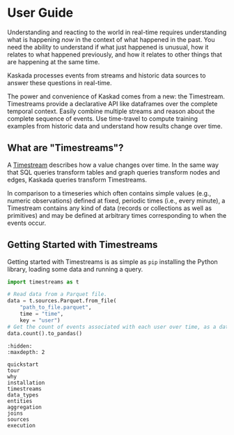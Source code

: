 # User Guide

Understanding and reacting to the world in real-time requires understanding what is happening _now_ in the context of what happened in the past.
You need the ability to understand if what just happened is unusual, how it relates to what happened previously, and how it relates to other things that are happening at the same time.

Kaskada processes events from streams and historic data sources to answer these questions in real-time.

The power and convenience of Kaskad comes from a new: the Timestream.
Timestreams provide a declarative API like dataframes over the complete temporal context.
Easily combine multiple streams and reason about the complete sequence of events.
Use time-travel to compute training examples from historic data and understand how results change over time.

## What are "Timestreams"?

A [Timestream](timestreams) describes how a value changes over time.
In the same way that SQL queries transform tables and graph queries transform nodes and edges, Kaskada queries transform Timestreams.

In comparison to a timeseries which often contains simple values (e.g., numeric observations) defined at fixed, periodic times (i.e., every minute), a Timestream contains any kind of data (records or collections as well as primitives) and may be defined at arbitrary times corresponding to when the events occur.

## Getting Started with Timestreams

Getting started with Timestreams is as simple as `pip` installing the Python library, loading some data and running a query.

```python
import timestreams as t

# Read data from a Parquet file.
data = t.sources.Parquet.from_file(
    "path_to_file.parquet",
    time = "time",
    key = "user")
# Get the count of events associated with each user over time, as a dataframe.
data.count().to_pandas()
```

```{toctree}
:hidden:
:maxdepth: 2

quickstart
tour
why
installation
timestreams
data_types
entities
aggregation
joins
sources
execution
```